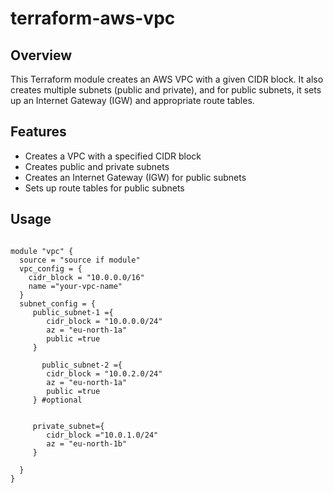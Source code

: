 # terraform-aws-vpc

## Overview

This Terraform module creates an AWS VPC with a given CIDR block. It also creates multiple subnets (public and private),
and for public subnets, it sets up an Internet Gateway (IGW) and appropriate route tables.

## Features

- Creates a VPC with a specified CIDR block
- Creates public and private subnets
- Creates an Internet Gateway (IGW) for public subnets
- Sets up route tables for public subnets

## Usage

```

module "vpc" {
  source = "source if module"
  vpc_config = {
    cidr_block = "10.0.0.0/16"
    name ="your-vpc-name"
  }
  subnet_config = {
     public_subnet-1 ={
        cidr_block = "10.0.0.0/24"
        az = "eu-north-1a"
        public =true
     }

       public_subnet-2 ={
        cidr_block = "10.0.2.0/24"
        az = "eu-north-1a"
        public =true
     } #optional


     private_subnet={
        cidr_block ="10.0.1.0/24"
        az = "eu-north-1b"
     }

  }
}


```